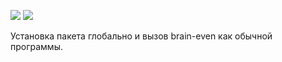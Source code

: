 <a href="https://codeclimate.com/github/threetattoo/php-project-lvl1/maintainability"><img src="https://api.codeclimate.com/v1/badges/214f90456fc4797f14f5/maintainability" /></a>
<a href="https://travis-ci.org/threetattoo/php-project-lvl1"><img src="https://travis-ci.org/threetattoo/php-project-lvl1.svg?branch=master" /></a>
<p>Установка пакета глобально и вызов brain-even как обычной программы.</p>
<script id="asciicast-290474" src="https://asciinema.org/a/290474.js" async></script>